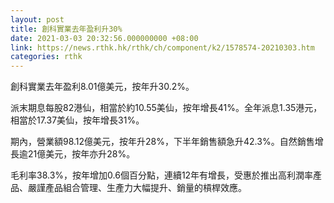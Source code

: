 ```yaml
---
layout: post
title: 創科實業去年盈利升30%
date: 2021-03-03 20:32:56.000000000 +08:00
link: https://news.rthk.hk/rthk/ch/component/k2/1578574-20210303.htm
categories: rthk
---
```


創科實業去年盈利8.01億美元，按年升30.2%。

派末期息每股82港仙，相當於約10.55美仙，按年增長41%。全年派息1.35港元，相當於17.37美仙，按年增長31%。

期內，營業額98.12億美元，按年升28%，下半年銷售額急升42.3%。自然銷售增長逾21億美元，按年亦升28%。

毛利率38.3%，按年增加0.6個百分點，連續12年有增長，受惠於推出高利潤率產品、嚴謹產品組合管理、生產力大幅提升、銷量的槓桿效應。
